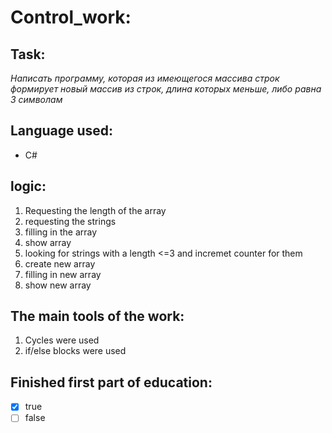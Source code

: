 # Control_work:
## Task:
_Написать программу, которая из имеющегося массива строк формирует новый массив из строк, длина которых меньше, либо равна 3 символам_
## Language used:
- C#
## logic:
1. Requesting the length of the array
2. requesting the strings
3. filling in the array
4. show array
5. looking for strings with a length <=3 and incremet counter for them
6. create new array
7. filling in new array
8. show new array
## The main tools of the work:
1. Cycles were used
2. if/else blocks were used
## Finished first part of education:
- [x] true
- [ ] false

